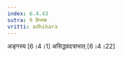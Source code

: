 ```yaml
---
index: 6.4.43
sutra: ये विभाषा
vritti: adhikara
---
```


 अङ्गस्य [6।4।1]  असिद्धवदत्राभात् [6।4।22] 
